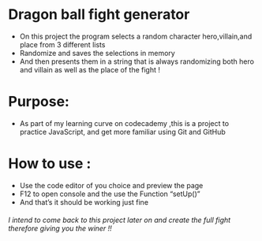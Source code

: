 # Dragon ball fight generator
- On this project the program selects a random character hero,villain,and place from 3 different lists 
- Randomize and saves the selections in memory 
- And then presents them in a string that is always  randomizing both hero and villain as well as the place of the fight !


# Purpose:
- As part of my learning curve on codecademy ,this is a project to practice JavaScript, and get more familiar using  Git and GitHub

# How to use :
+ Use the code editor of you choice and preview the page 
+ F12 to open console  and the use the Function “setUp()”
+ And that’s it should be working just fine 





###### I intend to come back to this project later on and create the full fight therefore giving you the winer !!

